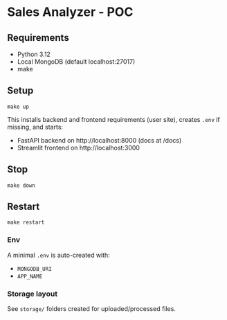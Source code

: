 # Sales Analyzer - POC

## Requirements
- Python 3.12
- Local MongoDB (default localhost:27017)
- make

## Setup
```
make up
```
This installs backend and frontend requirements (user site), creates `.env` if missing, and starts:
- FastAPI backend on http://localhost:8000 (docs at /docs)
- Streamlit frontend on http://localhost:3000

## Stop
```
make down
```

## Restart
```
make restart
```

### Env
A minimal `.env` is auto-created with:
- `MONGODB_URI`
- `APP_NAME`

### Storage layout
See `storage/` folders created for uploaded/processed files.

